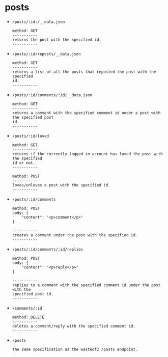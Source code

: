 # posts

- `/posts/:id:/__data.json`
	```
	method: GET
	-----------
	returns the post with the specified id.
	-----------
	```

- `/posts/:id/reposts/__data.json`
	```
	method: GET
	-----------
	returns a list of all the posts that reposted the post with the specified
	id.
	-----------
	```

- `/posts/:id/comments/:id/__data.json`
	```
	method: GET
	-----------
	returns a comment with the specified comment id under a post with the specified post
	id.
	-----------
	```

- `/posts/:id/loved`
	```
	method: GET
	-----------
	returns if the currently logged in account has loved the post with the specified
	id or not.
	-----------

	method: POST
	-----------
	loves/unloves a post with the specified id.
	-----------
	```

- `/posts/:id/comments`
	```
	method: POST
	body: {
		"content": "<p>comment</p>"
	}

	-----------
	creates a comment under the post with the specified id.
	-----------
	```

- `/posts/:id/comments/:id/replies`
	```
	method: POST
	body: {
		"content": "<p>reply</p>"
	}

	-----------
	replies to a comment with the specified comment id under the post with the
	specified post id.
	-----------
	```

- `/comments/:id`
	```
	method: DELETE
	-----------
	deletes a comment/reply with the specified comment id.
	-----------
	```

- `/posts`
	```
	the same specification as the wasteof2 /posts endpoint.
	```